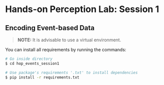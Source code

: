 # **Hands-on Perception Lab:** Session 1
## Encoding Event-based Data
> **NOTE:** It is advisable to use a virtual environment.

You can install all requirements by running the commands:
```bash
# Go inside directory
$ cd hop_events_session1

# Use package's requirements '.txt' to install dependencies
$ pip install -r requirements.txt
```
